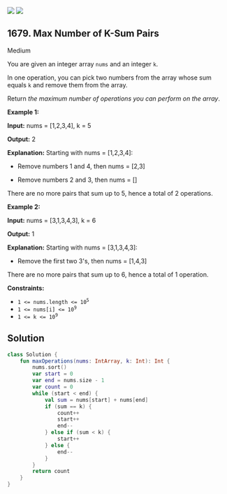 [![](https://img.shields.io/github/stars/javadev/LeetCode-in-Kotlin?label=Stars&style=flat-square)](https://github.com/javadev/LeetCode-in-Kotlin)
[![](https://img.shields.io/github/forks/javadev/LeetCode-in-Kotlin?label=Fork%20me%20on%20GitHub%20&style=flat-square)](https://github.com/javadev/LeetCode-in-Kotlin/fork)

## 1679\. Max Number of K-Sum Pairs

Medium

You are given an integer array `nums` and an integer `k`.

In one operation, you can pick two numbers from the array whose sum equals `k` and remove them from the array.

Return _the maximum number of operations you can perform on the array_.

**Example 1:**

**Input:** nums = [1,2,3,4], k = 5

**Output:** 2

**Explanation:** Starting with nums = [1,2,3,4]:

- Remove numbers 1 and 4, then nums = [2,3]

- Remove numbers 2 and 3, then nums = []

There are no more pairs that sum up to 5, hence a total of 2 operations.

**Example 2:**

**Input:** nums = [3,1,3,4,3], k = 6

**Output:** 1

**Explanation:** Starting with nums = [3,1,3,4,3]:

- Remove the first two 3's, then nums = [1,4,3]

There are no more pairs that sum up to 6, hence a total of 1 operation.

**Constraints:**

*   <code>1 <= nums.length <= 10<sup>5</sup></code>
*   <code>1 <= nums[i] <= 10<sup>9</sup></code>
*   <code>1 <= k <= 10<sup>9</sup></code>

## Solution

```kotlin
class Solution {
    fun maxOperations(nums: IntArray, k: Int): Int {
        nums.sort()
        var start = 0
        var end = nums.size - 1
        var count = 0
        while (start < end) {
            val sum = nums[start] + nums[end]
            if (sum == k) {
                count++
                start++
                end--
            } else if (sum < k) {
                start++
            } else {
                end--
            }
        }
        return count
    }
}
```
